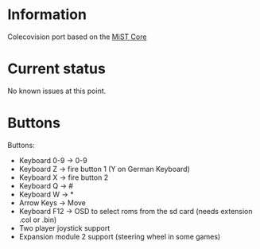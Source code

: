 # Information
Colecovision port based on the [MiST Core](https://github.com/mist-devel/colecovision_fpga)
# Current status
No known issues at this point.
# Buttons
Buttons:
- Keyboard 0-9 	    -> 0-9
- Keyboard Z        -> fire button 1 (Y on German Keyboard)
- Keyboard X        -> fire button 2
- Keyboard Q        -> #
- Keyboard W        -> *
- Arrow Keys        -> Move
- Keyboard F12      -> OSD to select roms from the sd card (needs extension .col or .bin)
- Two player joystick support
- Expansion module 2 support (steering wheel in some games)
